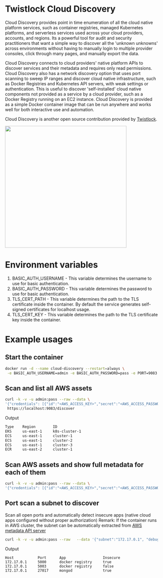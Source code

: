 # Twistlock Cloud Discovery

Cloud Discovery provides point in time enumeration of all the cloud native platform services, such as container registries, managed Kubernetes platforms, and serverless services used across your cloud providers, accounts, and regions.  Its a powerful tool for audit and security practitioners that want a simple way to discover all the 'unknown unknowns' across environments without having to manually login to multiple provider consoles, click through many pages, and manually export the data.  

Cloud Discovery connects to cloud providers' native platform APIs to discover services and their metadata and requires only read permissions.  Cloud Discovery also has a network discovery option that uses port scanning to sweep IP ranges and discover cloud native infrastructure, such as Docker Registries and Kubernetes API servers, with weak settings or authentication.  This is useful to discover 'self-installed' cloud native components not provided as a service by a cloud provider, such as a Docker Registry running on an EC2 instance.  Cloud Discovery is provided as a simple Docker container image that can be run anywhere and works well for both interactive use and automation.

Cloud Discovery is another open source contribution provided by [Twistlock](https://www.twistlock.com).

<img src="http://www.twistlock.com/wp-content/uploads/2017/11/Twistlock_Logo-Lockup_RGB.png" width="400">

# Environment variables

1. BASIC_AUTH_USERNAME - This variable determines the username to use for basic authentication.
2. BASIC_AUTH_PASSWORD - This variable determines the password to use for basic authentication.
3. TLS_CERT_PATH - This variable determines the path to the TLS certificate inside the container.
   By default the service generates self-signed certificates for localhost usage.
4. TLS_CERT_KEY - This variable determines the path to the TLS certificate key inside the container.

# Example usages

## Start the container

```sh
docker run -d --name cloud-discovery --restart=always \
 -e BASIC_AUTH_USERNAME=admin -e BASIC_AUTH_PASSWORD=pass -e PORT=9083 -p 9083:9083  twistlock/cloud-discovery
```

## Scan and list all AWS assets
```sh
curl -k -v -u admin:pass --raw --data \
'{"credentials": [{"id":"<AWS_ACCESS_KEY>","secret":"<AWS_ACCESS_PASSWORD>"}]}' \
 https://localhost:9083/discover
```
Output
```sh
Type    Region        ID
EKS     us-east-1     k8s-cluster-1
ECS     us-east-1     cluster-1
ECS     us-east-1     cluster-2
ECS     us-east-1     cluster-3
ECR     us-east-2     cluster-1
```

## Scan AWS assets and show full metadata for each of them
```sh
curl -k -v -u admin:pass --raw --data \
'{"credentials": [{"id":"<AWS_ACCESS_KEY>","secret":"<AWS_ACCESS_PASSWORD>"}]}' https://localhost:9083/discover?format=json
```

## Port scan a subnet to discover 
Scan all open ports and automatically detect insecure apps (native cloud apps configured without proper authorization)
Remark: If the container runs in AWS cluster, the subnet can be automatically extracted from [AWS metadata API server](https://docs.aws.amazon.com/AWSEC2/latest/UserGuide/ec2-instance-metadata.html)
```sh
curl -k -v -u admin:pass --raw   --data '{"subnet":"172.17.0.1", "debug": true}'   https://localhost:9083/nmap
```
Output
```
Host           Port      App                 Insecure
172.17.0.1     5000      docker registry     true
172.17.0.1     5003      docker registry     false
172.17.0.1     27017     mongod              true
```




